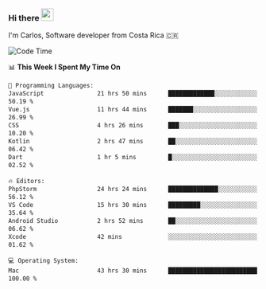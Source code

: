 ### Hi there <img src="https://media.giphy.com/media/hvRJCLFzcasrR4ia7z/giphy.gif" width="25px" height="25px">

I'm Carlos, Software developer from Costa Rica 🇨🇷

[//]: # (<a href="https://app.daily.dev/carum98"><img src="https://github.com/carum98/carum98/blob/main/devcard.svg" width="400" alt="Carlos Umaña Acevedo's Dev Card"/></a>)


<!--START_SECTION:waka-->
![Code Time](http://img.shields.io/badge/Code%20Time-11%2C203%20hrs%2029%20mins-blue)

📊 **This Week I Spent My Time On** 

```text
💬 Programming Languages: 
JavaScript               21 hrs 50 mins      █████████████░░░░░░░░░░░░   50.19 % 
Vue.js                   11 hrs 44 mins      ███████░░░░░░░░░░░░░░░░░░   26.99 % 
CSS                      4 hrs 26 mins       ███░░░░░░░░░░░░░░░░░░░░░░   10.20 % 
Kotlin                   2 hrs 47 mins       ██░░░░░░░░░░░░░░░░░░░░░░░   06.42 % 
Dart                     1 hr 5 mins         █░░░░░░░░░░░░░░░░░░░░░░░░   02.52 % 

🔥 Editors: 
PhpStorm                 24 hrs 24 mins      ██████████████░░░░░░░░░░░   56.12 % 
VS Code                  15 hrs 30 mins      █████████░░░░░░░░░░░░░░░░   35.64 % 
Android Studio           2 hrs 52 mins       ██░░░░░░░░░░░░░░░░░░░░░░░   06.62 % 
Xcode                    42 mins             ░░░░░░░░░░░░░░░░░░░░░░░░░   01.62 % 

💻 Operating System: 
Mac                      43 hrs 30 mins      █████████████████████████   100.00 % 
```


<!--END_SECTION:waka-->

